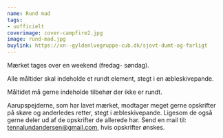 ```yaml
---
name: Rund mad
tags:
- uofficielt
coverimage: cover-campfire2.jpg
image: rund-mad.jpg
buylink: https://xn--gyldenlvegruppe-cub.dk/sjovt-dumt-og-farligt
---
```

Mærket tages over en weekend (fredag- søndag).

Alle måltider skal indeholde et rundt element, stegt i en æbleskivepande.

Måltidet må gerne indeholde tilbehør der ikke er rundt.

Aarupspejderne, som har lavet mærket, modtager meget gerne opskrifter på skøre og anderledes retter, stegt i æbleskivepande. Ligesom de også
gerne deler ud af de opskrifter de allerede har.
Send en mail til: tennalundandersen@gmail.com, hvis opskrifter ønskes.